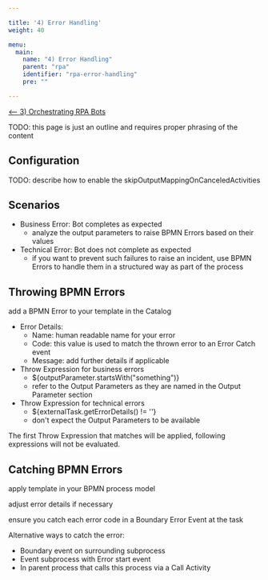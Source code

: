```yaml
---

title: '4) Error Handling'
weight: 40

menu:
  main:
    name: "4) Error Handling"
    parent: "rpa"
    identifier: "rpa-error-handling"
    pre: ""

---
```


[&lt;-- 3) Orchestrating RPA Bots](/get-started/rpa/orchestrating-bots)

TODO: this page is just an outline and requires proper phrasing of the content

## Configuration

TODO: describe how to enable the skipOutputMappingOnCanceledActivities

## Scenarios

* Business Error: Bot completes as expected
  * analyze the output parameters to raise BPMN Errors based on their values
* Technical Error: Bot does not complete as expected
  * if you want to prevent such failures to raise an incident, use BPMN Errors to handle them in a structured way as part of the process

## Throwing BPMN Errors

add a BPMN Error to your template in the Catalog

* Error Details:
  * Name: human readable name for your error
  * Code: this value is used to match the thrown error to an Error Catch event
  * Message: add further details if applicable
* Throw Expression for business errors
  * ${outputParameter.startsWith("something")}
  * refer to the Output Parameters as they are named in the Output Parameter section
* Throw Expression for technical errors
  * ${externalTask.getErrorDetails() != ''}
  * don't expect the Output Parameters to be available

The first Throw Expression that matches will be applied, following expressions will not be evaluated.

## Catching BPMN Errors

apply template in your BPMN process model

adjust error details if necessary

ensure you catch each error code in a Boundary Error Event at the task

Alternative ways to catch the error:

* Boundary event on surrounding subprocess
* Event subprocess with Error start event
* In parent process that calls this process via a Call Activity
